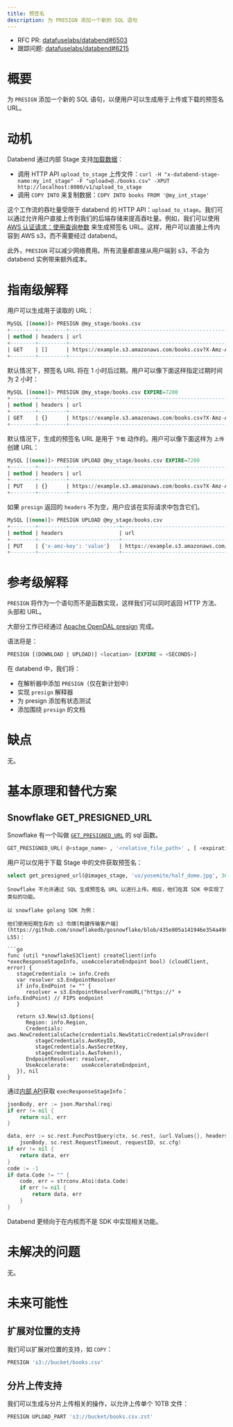 ```yaml
---
title: 预签名
description: 为 PRESIGN 添加一个新的 SQL 语句
---
```


- RFC PR: [datafuselabs/databend#6503](https://github.com/datafuselabs/databend/pull/6503)
- 跟踪问题: [datafuselabs/databend#6215](https://github.com/datafuselabs/databend/issues/6215)

# 概要

为 `PRESIGN` 添加一个新的 SQL 语句，以便用户可以生成用于上传或下载的预签名 URL。

# 动机

Databend 通过内部 Stage 支持[加载数据](/guides/load-data/load)：

- 调用 HTTP API `upload_to_stage` 上传文件：`curl -H "x-databend-stage-name:my_int_stage" -F "upload=@./books.csv" -XPUT http://localhost:8000/v1/upload_to_stage`
- 调用 `COPY INTO` 来复制数据：`COPY INTO books FROM '@my_int_stage'`

这个工作流的吞吐量受限于 databend 的 HTTP API：`upload_to_stage`。我们可以通过允许用户直接上传到我们的后端存储来提高吞吐量。例如，我们可以使用 [AWS 认证请求：使用查询参数](https://docs.aws.amazon.com/AmazonS3/latest/API/sigv4-query-string-auth.html) 来生成预签名 URL。这样，用户可以直接上传内容到 AWS s3，而不需要经过 databend。

此外，`PRESIGN` 可以减少网络费用。所有流量都直接从用户端到 s3，不会为 databend 实例带来额外成本。

# 指南级解释

用户可以生成用于读取的 URL：

```sql
MySQL [(none)]> PRESIGN @my_stage/books.csv
+--------+---------+---------------------------------------------------------------------------------+
| method | headers | url                                                                             |
+--------+---------+---------------------------------------------------------------------------------+
| GET    | []      | https://example.s3.amazonaws.com/books.csv?X-Amz-Algorithm=AWS4-HMAC-SHA256&... |
+--------+---------+---------------------------------------------------------------------------------+
```

默认情况下，预签名 URL 将在 1 小时后过期。用户可以像下面这样指定过期时间为 2 小时：

```sql
MySQL [(none)]> PRESIGN @my_stage/books.csv EXPIRE=7200
+--------+---------+---------------------------------------------------------------------------------+
| method | headers | url                                                                             |
+--------+---------+---------------------------------------------------------------------------------+
| GET    | {}      | https://example.s3.amazonaws.com/books.csv?X-Amz-Algorithm=AWS4-HMAC-SHA256&... |
+--------+---------+---------------------------------------------------------------------------------+
```

默认情况下，生成的预签名 URL 是用于 `下载` 动作的。用户可以像下面这样为 `上传` 创建 URL：

```sql
MySQL [(none)]> PRESIGN UPLOAD @my_stage/books.csv EXPIRE=7200
+--------+---------+---------------------------------------------------------------------------------+
| method | headers | url                                                                             |
+--------+---------+---------------------------------------------------------------------------------+
| PUT    | {}      | https://example.s3.amazonaws.com/books.csv?X-Amz-Algorithm=AWS4-HMAC-SHA256&... |
+--------+---------+---------------------------------------------------------------------------------+
```

如果 `presign` 返回的 `headers` 不为空，用户应该在实际请求中包含它们。

```sql
MySQL [(none)]> PRESIGN UPLOAD @my_stage/books.csv
+--------+--------------------------+---------------------------------------------------------------------------------+
| method | headers                  | url                                                                             |
+--------+--------------------------+---------------------------------------------------------------------------------+
| PUT    | {'x-amz-key': 'value'}   | https://example.s3.amazonaws.com/books.csv?X-Amz-Algorithm=AWS4-HMAC-SHA256&... |
+--------+--------------------------+---------------------------------------------------------------------------------+
```

# 参考级解释

`PRESIGN` 将作为一个语句而不是函数实现，这样我们可以同时返回 HTTP 方法、头部和 URL。

大部分工作已经通过 [Apache OpenDAL presign](https://opendal.apache.org/docs/rust/opendal/docs/rfcs/rfc_0413_presign/index.html) 完成。

语法将是：

```sql
PRESIGN [(DOWNLOAD | UPLOAD)] <location> [EXPIRE = <SECONDS>]
```

在 databend 中，我们将：

- 在解析器中添加 `PRESIGN`（仅在新计划中）
- 实现 `presign` 解释器
- 为 presign 添加有状态测试
- 添加围绕 `presign` 的文档

# 缺点

无。

# 基本原理和替代方案

## Snowflake GET_PRESIGNED_URL

Snowflake 有一个叫做 [`GET_PRESIGNED_URL`](https://docs.snowflake.com/en/sql-reference/functions/get_presigned_url.html) 的 sql 函数。

```sql
GET_PRESIGNED_URL( @<stage_name> , '<relative_file_path>' , [ <expiration_time> ] )
```

用户可以仅用于下载 Stage 中的文件获取预签名：

```sql
select get_presigned_url(@images_stage, 'us/yosemite/half_dome.jpg', 3600);
```

````
Snowflake 不允许通过 SQL 生成预签名 URL 以进行上传。相反，他们在其 SDK 中实现了类似的功能。

以 snowflake golang SDK 为例：

他们使用短期生存的 s3 令牌[构建传输客户端](https://github.com/snowflakedb/gosnowflake/blob/435e805a141946e354a498ea4688580c590f1cf4/s3_storage_client.go#L39-L55)：

```go
func (util *snowflakeS3Client) createClient(info *execResponseStageInfo, useAccelerateEndpoint bool) (cloudClient, error) {
   stageCredentials := info.Creds
   var resolver s3.EndpointResolver
   if info.EndPoint != "" {
      resolver = s3.EndpointResolverFromURL("https://" + info.EndPoint) // FIPS endpoint
   }

   return s3.New(s3.Options{
      Region: info.Region,
      Credentials: aws.NewCredentialsCache(credentials.NewStaticCredentialsProvider(
         stageCredentials.AwsKeyID,
         stageCredentials.AwsSecretKey,
         stageCredentials.AwsToken)),
      EndpointResolver: resolver,
      UseAccelerate:    useAccelerateEndpoint,
   }), nil
}
````

通过[内部 API](https://github.com/snowflakedb/gosnowflake/blob/435e805a141946e354a498ea4688580c590f1cf4/connection.go#L117)获取 `execResponseStageInfo`：

```go
jsonBody, err := json.Marshal(req)
if err != nil {
    return nil, err
}

data, err := sc.rest.FuncPostQuery(ctx, sc.rest, &url.Values{}, headers,
    jsonBody, sc.rest.RequestTimeout, requestID, sc.cfg)
if err != nil {
    return data, err
}
code := -1
if data.Code != "" {
    code, err = strconv.Atoi(data.Code)
    if err != nil {
        return data, err
    }
}
```

Databend 更倾向于在内核而不是 SDK 中实现相关功能。

# 未解决的问题

无。

# 未来可能性

## 扩展对位置的支持

我们可以扩展对位置的支持，如 `COPY`：

```sql
PRESIGN 's3://bucket/books.csv'
```

## 分片上传支持

我们可以生成与分片上传相关的操作，以允许上传单个 10TB 文件：

```sql
PRESIGN UPLOAD_PART 's3://bucket/books.csv.zst'
```

```

```
